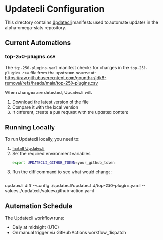 # Updatecli Configuration

This directory contains [Updatecli](https://www.updatecli.io/) manifests used to automate updates in the alpha-omega-stats repository.

## Current Automations

### top-250-plugins.csv

The `top-250-plugins.yaml` manifest checks for changes in the `top-250-plugins.csv` file from the upstream source at:
https://raw.githubusercontent.com/gounthar/jdk8-removal/refs/heads/main/top-250-plugins.csv

When changes are detected, Updatecli will:
1. Download the latest version of the file
2. Compare it with the local version
3. If different, create a pull request with the updated content

## Running Locally

To run Updatecli locally, you need to:

1. [Install Updatecli](https://www.updatecli.io/docs/intro/installation/)
2. Set the required environment variables:
   ```bash
   export UPDATECLI_GITHUB_TOKEN=your_github_token
   ```
3. Run the diff command to see what would change:
   ```bash
updatecli diff --config ./updatecli/updatecli.d/top-250-plugins.yaml --values ./updatecli/values.github-action.yaml

## Automation Schedule

The Updatecli workflow runs:
- Daily at midnight (UTC)
- On manual trigger via GitHub Actions workflow_dispatch